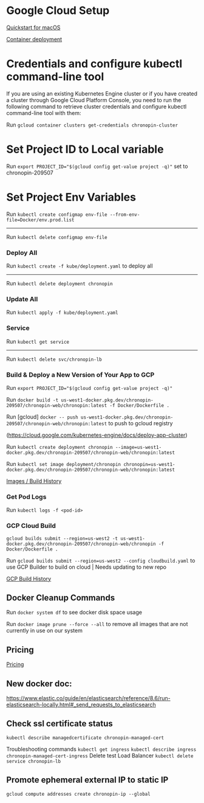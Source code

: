 # Google Cloud Setup

[Quickstart for macOS](https://cloud.google.com/sdk/docs/quickstart-macos)

[Container deployment](https://cloud.google.com/kubernetes-engine/docs/tutorials/hello-app)

# Credentials and configure kubectl command-line tool

If you are using an existing Kubernetes Engine cluster or if you have created a cluster through Google Cloud Platform Console, you need to run the following command to retrieve cluster credentials and configure kubectl command-line tool with them:

Run `gcloud container clusters get-credentials chronopin-cluster`

# Set Project ID to Local variable

Run `export PROJECT_ID="$(gcloud config get-value project -q)"` set to chronopin-209507

# Set Project Env Variables 

Run `kubectl create configmap env-file --from-env-file=Docker/env.prod.list`

---

Run `kubectl delete configmap env-file`

### Deploy All

Run `kubectl create -f kube/deployment.yaml` to deploy all

---

Run `kubectl delete deployment chronopin`

### Update All

Run `kubectl apply -f kube/deployment.yaml`

### Service

Run `kubectl get service`

---

Run `kubectl delete svc/chronopin-lb`


### Build & Deploy a New Version of Your App to GCP

Run `export PROJECT_ID="$(gcloud config get-value project -q)"`

Run `docker build -t us-west1-docker.pkg.dev/chronopin-209507/chronopin-web/chronopin:latest -f Docker/Dockerfile .`

Run [gcloud] `docker -- push us-west1-docker.pkg.dev/chronopin-209507/chronopin-web/chronopin:latest` to push to gcloud registry


(https://cloud.google.com/kubernetes-engine/docs/deploy-app-cluster)

Run `kubectl create deployment chronopin --image=us-west1-docker.pkg.dev/chronopin-209507/chronopin-web/chronopin:latest`

Run `kubectl set image deployment/chronopin chronopin=us-west1-docker.pkg.dev/chronopin-209507/chronopin-web/chronopin:latest`

[Images / Build History](https://console.cloud.google.com/gcr/images/chronopin-209507/GLOBAL/chronopin?project=chronopin-209507&gcrImageListsize=50)

### Get Pod Logs

Run `kubectl logs -f <pod-id>`

### GCP Cloud Build

`gcloud builds submit --region=us-west2 -t us-west1-docker.pkg.dev/chronopin-209507/chronopin-web/chronopin -f Docker/Dockerfile .`

Run `gcloud builds submit --region=us-west2 --config cloudbuild.yaml` to use GCP Builder to build on cloud | Needs updating to new repo

[GCP Build History](https://console.cloud.google.com/cloud-build/builds?authuser=0&project=chronopin-209507)

## Docker Cleanup Commands

Run `docker system df` to see docker disk space usage

Run `docker image prune --force --all` to remove all images that are not currently in use on our system

## Pricing

[Pricing](https://cloud.google.com/compute/pricing?hl=en_US&_ga=2.195120300.-1809462848.1528116354)




## New docker doc:
https://www.elastic.co/guide/en/elasticsearch/reference/8.6/run-elasticsearch-locally.html#_send_requests_to_elasticsearch


## Check ssl certificate status

`kubectl describe managedcertificate chronopin-managed-cert`

Troubleshooting commands
`kubectl get ingress`
`kubectl describe ingress chronopin-managed-cert-ingress`
Delete test Load Balancer
`kubectl delete service chronopin-lb`

## Promote ephemeral external IP to static IP
`gcloud compute addresses create chronopin-ip --global`


